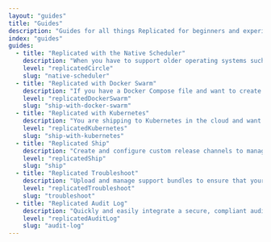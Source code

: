 ```yaml
---
layout: "guides"
title: "Guides"
description: "Guides for all things Replicated for beginners and experienced users alike."
index: "guides"
guides:
  - title: "Replicated with the Native Scheduler"
    description: "When you have to support older operating systems such as RHEL 6 and CentOS 6, the Replicated Native Scheduler is a good choice."
    level: "replicatedCircle"
    slug: "native-scheduler"
  - title: "Replicated with Docker Swarm"
    description: "If you have a Docker Compose file and want to create a scalable, enterprise-installable appliance experience, this is the place to start."
    level: "replicatedDockerSwarm"
    slug: "ship-with-docker-swarm"
  - title: "Replicated with Kubernetes"
    description: "You are shipping to Kubernetes in the cloud and want to keep the same deployments for your enterprise customers, start here."
    level: "replicatedKubernetes"
    slug: "ship-with-kubernetes"
  - title: "Replicated Ship"
    description: "Create and configure custom release channels to manage and ship application updates to your customer, get started here."
    level: "replicatedShip"
    slug: "ship"
  - title: "Replicated Troubleshoot"
    description: "Upload and manage support bundles to ensure that your customers are getting the best possible support."
    level: "replicatedTroubleshoot"
    slug: "troubleshoot"
  - title: "Replicated Audit Log"
    description: "Quickly and easily integrate a secure, compliant audit log into your application."
    level: "replicatedAuditLog"
    slug: "audit-log"
---
```

